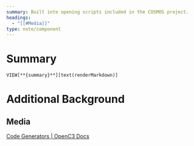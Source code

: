 ```yaml
---
summary: Built into opening scripts included in the COSMOS project.
headings:
  - "[[#Media]]"
type: note/component
---
```

# Summary
`VIEW[**{summary}**][text(renderMarkdown)]`
# Additional Background

## Media
[Code Generators \| OpenC3 Docs](https://docs.openc3.com/docs/getting-started/generators)